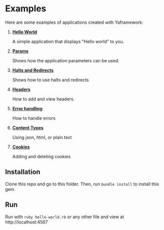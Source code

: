 # Examples

Here are some examples of applications created with Yaframework:

1. [**Hello World**](https://github.com/maxbarsukov/yaframework/raw/master/examples/hello_world.rb)

   A simple application that displays "Hello world" to you.


2. [**Params**](https://github.com/maxbarsukov/yaframework/raw/master/examples/params.rb)

   Shows how the application parameters can be used


3. [**Halts and Redirects**](https://github.com/maxbarsukov/yaframework/raw/master/examples/halts_and_redirects.rb)

   Shows how to use halts and redirects


4. [**Headers**](https://github.com/maxbarsukov/yaframework/raw/master/examples/headers.rb)

   How to add and view headers.


5. [**Error handling**](https://github.com/maxbarsukov/yaframework/raw/master/examples/error_handling.rb)

   How to handle errors


6. [**Content Types**](https://github.com/maxbarsukov/yaframework/raw/master/examples/content_types.rb)

   Using json, html, or plain text


7. [**Cookies**](https://github.com/maxbarsukov/yaframework/raw/master/examples/cookies.rb)

   Adding and deleting cookies


## Installation

Clone this repo and go to this folder.
Then, run `bundle install` to install this gem.

## Run

Run with `ruby hello-world.rb` or any other file and view at http://localhost:4567
 